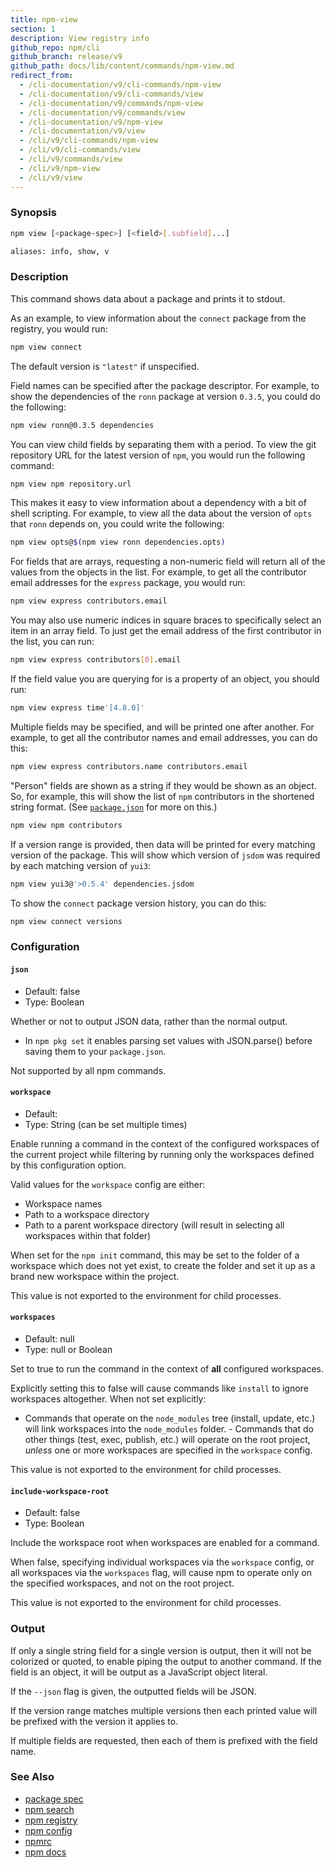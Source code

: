 ```yaml
---
title: npm-view
section: 1
description: View registry info
github_repo: npm/cli
github_branch: release/v9
github_path: docs/lib/content/commands/npm-view.md
redirect_from:
  - /cli-documentation/v9/cli-commands/npm-view
  - /cli-documentation/v9/cli-commands/view
  - /cli-documentation/v9/commands/npm-view
  - /cli-documentation/v9/commands/view
  - /cli-documentation/v9/npm-view
  - /cli-documentation/v9/view
  - /cli/v9/cli-commands/npm-view
  - /cli/v9/cli-commands/view
  - /cli/v9/commands/view
  - /cli/v9/npm-view
  - /cli/v9/view
---
```


### Synopsis

```bash
npm view [<package-spec>] [<field>[.subfield]...]

aliases: info, show, v
```

### Description

This command shows data about a package and prints it to stdout.

As an example, to view information about the `connect` package from the registry, you would run:

```bash
npm view connect
```

The default version is `"latest"` if unspecified.

Field names can be specified after the package descriptor.
For example, to show the dependencies of the `ronn` package at version
`0.3.5`, you could do the following:

```bash
npm view ronn@0.3.5 dependencies
```

You can view child fields by separating them with a period.
To view the git repository URL for the latest version of `npm`, you would run the following command:

```bash
npm view npm repository.url
```

This makes it easy to view information about a dependency with a bit of
shell scripting. For example, to view all the data about the version of
`opts` that `ronn` depends on, you could write the following:

```bash
npm view opts@$(npm view ronn dependencies.opts)
```

For fields that are arrays, requesting a non-numeric field will return
all of the values from the objects in the list. For example, to get all
the contributor email addresses for the `express` package, you would run:

```bash
npm view express contributors.email
```

You may also use numeric indices in square braces to specifically select
an item in an array field. To just get the email address of the first
contributor in the list, you can run:

```bash
npm view express contributors[0].email
```

If the field value you are querying for is a property of an object, you should run:

```bash
npm view express time'[4.8.0]'
```

Multiple fields may be specified, and will be printed one after another.
For example, to get all the contributor names and email addresses, you
can do this:

```bash
npm view express contributors.name contributors.email
```

"Person" fields are shown as a string if they would be shown as an
object.  So, for example, this will show the list of `npm` contributors in
the shortened string format.  (See [`package.json`](/cli/v9/configuring-npm/package-json) for more on this.)

```bash
npm view npm contributors
```

If a version range is provided, then data will be printed for every
matching version of the package.  This will show which version of `jsdom`
was required by each matching version of `yui3`:

```bash
npm view yui3@'>0.5.4' dependencies.jsdom
```

To show the `connect` package version history, you can do
this:

```bash
npm view connect versions
```

### Configuration

#### `json`

* Default: false
* Type: Boolean

Whether or not to output JSON data, rather than the normal output.

* In `npm pkg set` it enables parsing set values with JSON.parse() before
  saving them to your `package.json`.

Not supported by all npm commands.



#### `workspace`

* Default:
* Type: String (can be set multiple times)

Enable running a command in the context of the configured workspaces of the
current project while filtering by running only the workspaces defined by
this configuration option.

Valid values for the `workspace` config are either:

* Workspace names
* Path to a workspace directory
* Path to a parent workspace directory (will result in selecting all
  workspaces within that folder)

When set for the `npm init` command, this may be set to the folder of a
workspace which does not yet exist, to create the folder and set it up as a
brand new workspace within the project.

This value is not exported to the environment for child processes.

#### `workspaces`

* Default: null
* Type: null or Boolean

Set to true to run the command in the context of **all** configured
workspaces.

Explicitly setting this to false will cause commands like `install` to
ignore workspaces altogether. When not set explicitly:

- Commands that operate on the `node_modules` tree (install, update, etc.)
will link workspaces into the `node_modules` folder. - Commands that do
other things (test, exec, publish, etc.) will operate on the root project,
_unless_ one or more workspaces are specified in the `workspace` config.

This value is not exported to the environment for child processes.

#### `include-workspace-root`

* Default: false
* Type: Boolean

Include the workspace root when workspaces are enabled for a command.

When false, specifying individual workspaces via the `workspace` config, or
all workspaces via the `workspaces` flag, will cause npm to operate only on
the specified workspaces, and not on the root project.

This value is not exported to the environment for child processes.

### Output

If only a single string field for a single version is output, then it
will not be colorized or quoted, to enable piping the output to
another command. If the field is an object, it will be output as a JavaScript object literal.

If the `--json` flag is given, the outputted fields will be JSON.

If the version range matches multiple versions then each printed value
will be prefixed with the version it applies to.

If multiple fields are requested, then each of them is prefixed with
the field name.

### See Also

* [package spec](/cli/v9/using-npm/package-spec)
* [npm search](/cli/v9/commands/npm-search)
* [npm registry](/cli/v9/using-npm/registry)
* [npm config](/cli/v9/commands/npm-config)
* [npmrc](/cli/v9/configuring-npm/npmrc)
* [npm docs](/cli/v9/commands/npm-docs)
